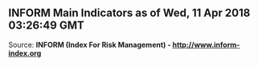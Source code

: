 ## INFORM Main Indicators as of Wed, 11 Apr 2018 03:26:49 GMT

Source: **INFORM (Index For Risk Management) - http://www.inform-index.org**